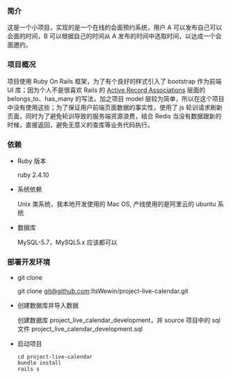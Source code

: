 ### 简介

这是一个小项目，实现的是一个在线的会面预约系统，用户 A 可以发布自己可以会面的时间，B 可以根据自己的时间从 A 发布的时间中选取时间，以达成一个会面邀约。

### 项目概况
项目使用 Ruby On Rails 框架，为了有个良好的样式引入了 bootstrap 作为前端 UI 库；因为个人不是很喜欢 Rails 的 [Active Record Associations](https://guides.rubyonrails.org/association_basics.html) 层面的 belongs_to、has_many 的写法，加之项目 model 层较为简单，所以在这个项目中没有使用这些；为了保证用户前端页面数据的事实性，使用了 js 轮训请求刷新页面，同时为了避免轮训导致的服务端资源浪费，结合 Redis 当没有数据跟新的时候，直接返回，避免无意义的查库等业务代码执行。

### 依赖
- Ruby 版本

  ruby 2.4.10

- 系统依赖

  Unix 类系统，我本地开发使用的 Mac OS, 产线使用的是阿里云的 ubuntu 系统

- 数据库

  MySQL-5.7，MySQL5.x 应该都可以

### 部署开发环境
- git clone
 
  git clone git@github.com:ItsWewin/project-live-calendar.git
- 创建数据库并导入数据

  创建数据库 project_live_calendar_development，并 source 项目中的 sql 文件 project_live_calendar_development.sql

- 启动项目
  ```
  cd project-live-calendar
  bundle install
  rails s
  ```